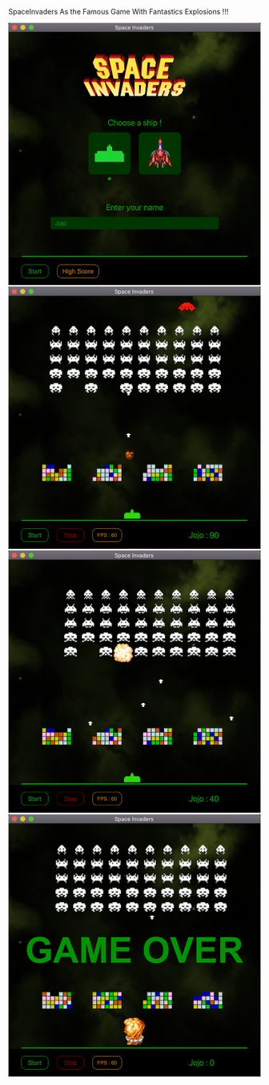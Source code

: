 SpaceInvaders As the Famous Game
With Fantastics Explosions !!!

![alt text](https://github.com/RomainCrispini/SpaceInvaders/blob/master/SpaceCover1.png?raw=true)
![alt text](https://github.com/RomainCrispini/SpaceInvaders/blob/master/SpaceCover2.png?raw=true)
![alt text](https://github.com/RomainCrispini/SpaceInvaders/blob/master/SpaceCover3.png?raw=true)
![alt text](https://github.com/RomainCrispini/SpaceInvaders/blob/master/SpaceCover4.png?raw=true)
